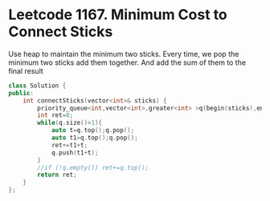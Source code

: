 # Leetcode 1167. Minimum Cost to Connect Sticks
Use heap to maintain the minimum two sticks.
Every time, we pop the minimum two sticks add them together.
And add the sum of them to the final result
```cpp
class Solution {
public:
    int connectSticks(vector<int>& sticks) {
        priority_queue<int,vector<int>,greater<int> >q(begin(sticks),end(sticks));
        int ret=0;
        while(q.size()>1){
            auto t=q.top();q.pop();
            auto t1=q.top();q.pop();
            ret+=t1+t;
            q.push(t1+t);
        }
        //if (!q.empty()) ret+=q.top();
        return ret;
    }
};
```
